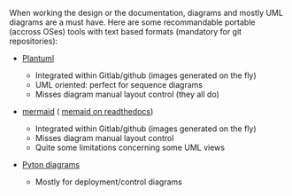 When working the design or the documentation, diagrams and
mostly UML diagrams are a must have. Here are some recommandable
portable (accross OSes) tools with text based formats (mandatory
for git repositories):

* [Plantuml](https://plantuml.com/) 
  - Integrated within Gitlab/github (images generated on the fly)
  - UML oriented: perfect for sequence diagrams
  - Misses diagram manual layout control (they all do)
 
* [mermaid](https://github.com/mermaid-js/mermaid) (
  [memaid on readthedocs](https://mermaid-js.github.io/mermaid))
  - Integrated within Gitlab/github (images generated on the fly)
  - Misses diagram manual layout control
  - Quite some limitations concerning some UML views
 
* [Pyton diagrams](https://pypi.org/project/diagrams/)
   - Mostly for deployment/control diagrams
   
